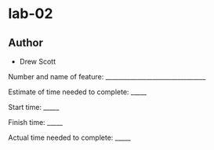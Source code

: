 # lab-02

## Author
- Drew Scott

Number and name of feature: ________________________________

Estimate of time needed to complete: _____

Start time: _____

Finish time: _____

Actual time needed to complete: _____